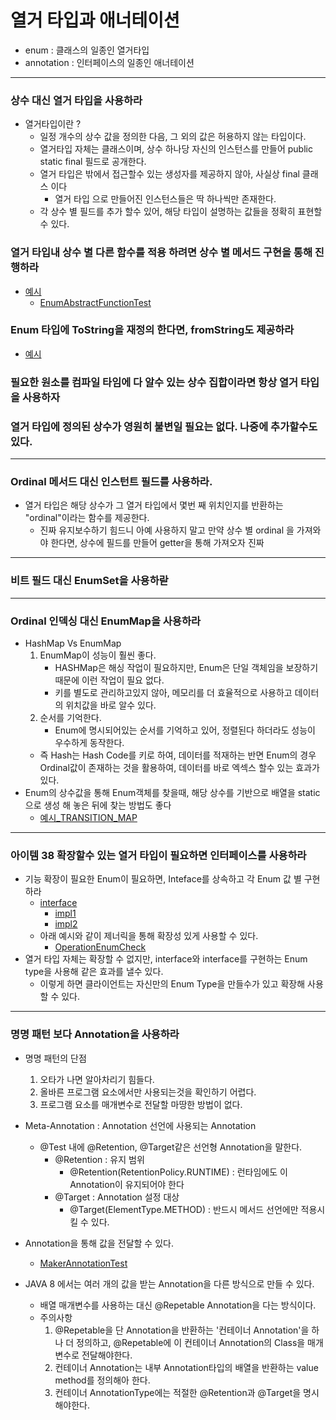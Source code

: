 # 열거 타입과 애너테이션 
- enum : 클래스의 일종인 열거타입 
- annotation : 인터페이스의 일종인 애너테이션 

--- 
### 상수 대신 열거 타입을 사용하라 
- 열거타입이란 ? 
  - 일정 개수의 상수 값을 정의한 다음, 그 외의 값은 허용하지 않는 타입이다. 
  - 열거타입 자체는 클래스이며, 상수 하나당 자신의 인스턴스를 만들어 public static final 필드로 공개한다.
  - 열거 타입은 밖에서 접근할수 있는 생성자를 제공하지 않아, 사실상 final 클래스 이다
    - 열거 타입 으로 만들어진 인스턴스들은 딱 하나씩만 존재한다. 
  - 각 상수 별 필드를 추가 할수 있어, 해당 타입이 설명하는 값들을 정확히 표현할수 있다.

### 열거 타입내 상수 별 다른 함수를 적용 하려면 상수 별 메서드 구현을 통해 진행하라
- [예시](https://github.com/jhsong2580/Reading/blob/master/effectivejava/src/main/java/domain/ch06/Operation.java)
  - [EnumAbstractFunctionTest](https://github.com/jhsong2580/Reading/blob/master/effectivejava/src/test/java/ch06/Example.java)

### Enum 타입에 ToString을 재정의 한다면, fromString도 제공하라
- [예시](https://github.com/jhsong2580/Reading/blob/master/effectivejava/src/main/java/domain/ch06/Operation.java)

### 필요한 원소를 컴파일 타임에 다 알수 있는 상수 집합이라면 항상 열거 타입을 사용하자 
### 열거 타입에 정의된 상수가 영원히 불변일 필요는 없다. 나중에 추가할수도 있다.

---
### Ordinal 메서드 대신 인스턴트 필드를 사용하라.
- 열거 타입은 해당 상수가 그 열거 타입에서 몇번 째 위치인지를 반환하는 "ordinal"이라는 함수를 제공한다. 
  - 진짜 유지보수하기 힘드니 아예 사용하지 말고 만약 상수 별 ordinal 을 가져와야 한다면, 상수에 필드를 만들어 getter을 통해 가져오자 진짜 

---
### 비트 필드 대신 EnumSet을 사용하랃

---
### Ordinal 인덱싱 대신 EnumMap을 사용하라
- HashMap Vs EnumMap
  1. EnumMap이 성능이 훨씬 좋다. 
     - HASHMap은 해싱 작업이 필요하지만, Enum은 단일 객체임을 보장하기 때문에 이런 작업이 필요 없다.
     - 키를 별도로 관리하고있지 않아, 메모리를 더 효율적으로 사용하고 데이터의 위치값을 바로 알수 있다. 
  2. 순서를 기억한다. 
     - Enum에 명시되어있는 순서를 기억하고 있어, 정렬된다 하더라도 성능이 우수하게 동작한다.
  - 즉 Hash는 Hash Code를 키로 하여, 데이터를 적재하는 반면 Enum의 경우 Ordinal값이 존재하는 것을 활용하여, 데이터를 바로 엑섹스 할수 있는 효과가 있다.
- Enum의 상수값을 통해 Enum객체를 찾을때, 해당 상수를 기반으로 배열을 static으로 생성 해 놓은 뒤에 찾는 방법도 좋다 
  - [예시_TRANSITION_MAP](https://github.com/jhsong2580/Reading/blob/master/effectivejava/src/main/java/domain/ch06/item37/Phase.java)

---
### 아이템 38 확장할수 있는 열거 타입이 필요하면 인터페이스를 사용하라
- 기능 확장이 필요한 Enum이 필요하면, Inteface를 상속하고 각 Enum 값 별 구현하라 
  - [interface](https://github.com/jhsong2580/Reading/blob/master/effectivejava/src/main/java/domain/ch06/item38/Operation.java)
    - [impl1](https://github.com/jhsong2580/Reading/blob/master/effectivejava/src/main/java/domain/ch06/item38/ExtendedOperation.java)
    - [impl2](https://github.com/jhsong2580/Reading/blob/master/effectivejava/src/main/java/domain/ch06/item38/BasicOperation.java)
  - 아래 예시와 같이 제너릭을 통해 확장성 있게 사용할 수 있다. 
    - [OperationEnumCheck](https://github.com/jhsong2580/Reading/blob/mastereffectivejava/src/test/java/ch06/Example.java)
- 열거 타입 자체는 확장할 수 없지만, interface와 interface를 구현하는 Enum type을 사용해 같은 효과를 낼수 있다. 
  - 이렇게 하면 클라이언트는 자신만의 Enum Type을 만들수가 있고 확장해 사용할 수 있다. 

---
### 명명 패턴 보다 Annotation을 사용하라
- 명명 패턴의 단점
  1. 오타가 나면 알아차리기 힘들다. 
  2. 올바른 프로그램 요소에서만 사용되는것을 확인하기 어렵다. 
  3. 프로그램 요소를 매개변수로 전달할 마땅한 방법이 없다. 
 
- Meta-Annotation : Annotation 선언에 사용되는 Annotation
  - @Test 내에 @Retention, @Target같은 선언형 Annotation을 말한다. 
    - @Retention : 유지 범위 
      - @Retention(RetentionPolicy.RUNTIME) : 런타임에도 이 Annotation이 유지되어야 한다 
    - @Target : Annotation 설정 대상 
      - @Target(ElementType.METHOD) : 반드시 메서드 선언에만 적용시킬 수 있다.
- Annotation을 통해 값을 전달할 수 있다. 
  - [MakerAnnotationTest](https://github.com/jhsong2580/Reading/blob/master/effectivejava/src/test/java/ch06/Example.java)
- JAVA 8 에서는 여러 개의 값을 받는 Annotation을 다른 방식으로 만들 수 있다. 
  - 배열 매개변수를 사용하는 대신 @Repetable Annotation을 다는 방식이다. 
  - 주의사항
    1. @Repetable을 단 Annotation을 반환하는 '컨테이너 Annotation'을 하나 더 정의하고, @Repetable에 이 컨테이너 Annotation의 Class을 매개변수로 전달해야한다. 
    2. 컨테이너 Annotation는 내부 Annotation타입의 배열을 반환하는 value method를 정의해아 한다. 
    3. 컨테이너 AnnotationType에는 적절한 @Retention과 @Target을 명시해야한다. 